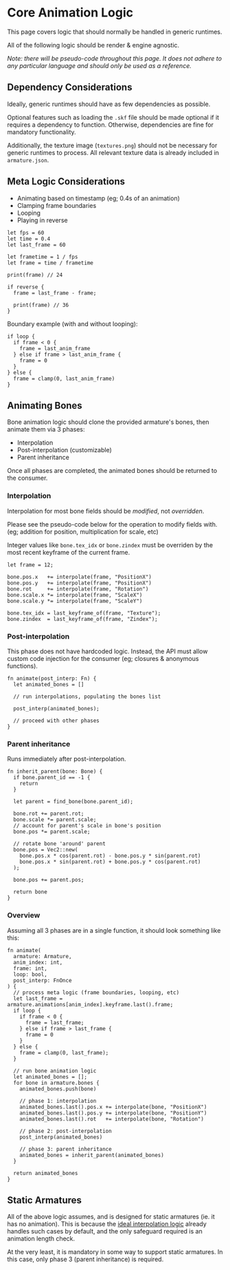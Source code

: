 # Core Animation Logic

This page covers logic that should normally be handled in generic runtimes.

All of the following logic should be render & engine agnostic.

_Note: there will be pseudo-code throughout this page. It does not adhere to any
particular language and should only be used as a reference._

## Dependency Considerations

Ideally, generic runtimes should have as few dependencies as possible.

Optional features such as loading the `.skf` file should be made optional if it
requires a dependency to function. Otherwise, dependencies are fine for
mandatory functionality.

Additionally, the texture image (`textures.png`) should not be necessary for
generic runtimes to process. All relevant texture data is already included in
`armature.json`.

## Meta Logic Considerations

- Animating based on timestamp (eg; 0.4s of an animation)
- Clamping frame boundaries
- Looping
- Playing in reverse

```rust,noplayground
let fps = 60
let time = 0.4
let last_frame = 60

let frametime = 1 / fps
let frame = time / frametime

print(frame) // 24

if reverse {
  frame = last_frame - frame;

  print(frame) // 36
}
```

Boundary example (with and without looping):

```rust,noplayground
if loop {
  if frame < 0 {
    frame = last_anim_frame
  } else if frame > last_anim_frame {
    frame = 0
  }
} else {
  frame = clamp(0, last_anim_frame)
}
```

## Animating Bones

Bone animation logic should clone the provided armature's bones, then animate
them via 3 phases:

- Interpolation
- Post-interpolation (customizable)
- Parent inheritance

Once all phases are completed, the animated bones should be returned to the
consumer.

### Interpolation

Interpolation for most bone fields should be _modified_, not _overridden_.

Please see the pseudo-code below for the operation to modify fields
with.<br>(eg; addition for position, multiplication for scale, etc)

Integer values like `bone.tex_idx` or `bone.zindex` must be overriden by the
most recent keyframe of the current frame.

```rust,noplayground
let frame = 12;

bone.pos.x   += interpolate(frame, "PositionX")
bone.pos.y   += interpolate(frame, "PositionX")
bone.rot     += interpolate(frame, "Rotation")
bone.scale.x *= interpolate(frame, "ScaleX")
bone.scale.y *= interpolate(frame, "ScaleY")

bone.tex_idx = last_keyframe_of(frame, "Texture");
bone.zindex  = last_keyframe_of(frame, "Zindex");
```

### Post-interpolation

This phase does not have hardcoded logic. Instead, the API must allow custom
code injection for the consumer (eg; closures & anonymous functions).

```rust,noplayground
fn animate(post_interp: Fn) {
  let animated_bones = []

  // run interpolations, populating the bones list

  post_interp(animated_bones);

  // proceed with other phases
}
```

### Parent inheritance

Runs immediately after post-interpolation.

```rust,noplayground
fn inherit_parent(bone: Bone) {
  if bone.parent_id == -1 {
    return
  }

  let parent = find_bone(bone.parent_id);

  bone.rot += parent.rot;
  bone.scale *= parent.scale;
  // account for parent's scale in bone's position
  bone.pos *= parent.scale;

  // rotate bone 'around' parent
  bone.pos = Vec2::new(
    bone.pos.x * cos(parent.rot) - bone.pos.y * sin(parent.rot)
    bone.pos.x * sin(parent.rot) + bone.pos.y * cos(parent.rot)
  );

  bone.pos += parent.pos;

  return bone
}
```

### Overview

Assuming all 3 phases are in a single function, it should look something like
this:

```rust,noplayground
fn animate(
  armature: Armature,
  anim_index: int,
  frame: int,
  loop: bool,
  post_interp: FnOnce
) {
  // process meta logic (frame boundaries, looping, etc)
  let last_frame = armature.animations[anim_index].keyframe.last().frame;
  if loop {
    if frame < 0 {
      frame = last_frame;
    } else if frame > last_frame {
      frame = 0
    }
  } else {
    frame = clamp(0, last_frame);
  }

  // run bone animation logic
  let animated_bones = [];
  for bone in armature.bones {
    animated_bones.push(bone)

    // phase 1: interpolation
    animated_bones.last().pos.x += interpolate(bone, "PositionX")
    animated_bones.last().pos.y += interpolate(bone, "PositionY")
    animated_bones.last().rot   += interpolate(bone, "Rotation")

    // phase 2: post-interpolation
    post_interp(animated_bones)

    // phase 3: parent inheritance
    animated_bones = inherit_parent(animated_bones)
  }

  return animated_bones
}
```

## Static Armatures

All of the above logic assumes, and is designed for static armatures (ie. it
has no animation). This is because the [ideal interpolation logic](./interpolation.md) already
handles such cases by default, and the only safeguard required is an animation
length check.

At the very least, it is mandatory in some way to support static armatures. In
this case, only phase 3 (parent inheritance) is required.
